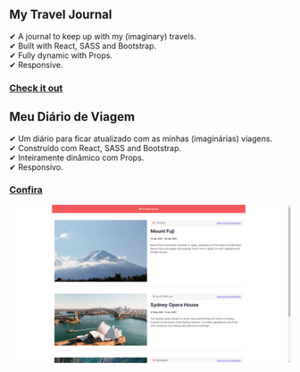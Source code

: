## My Travel Journal

✔ A journal to keep up with my (imaginary) travels.  
✔ Built with React, SASS and Bootstrap.  
✔ Fully dynamic with Props.  
✔ Responsive.  

### [Check it out](https://renanmdp.github.io/my-travel-journal/)

## Meu Diário de Viagem

✔ Um diário para ficar atualizado com as minhas (imaginárias) viagens.  
✔ Construído com React, SASS and Bootstrap.  
✔ Inteiramente dinâmico com Props.  
✔ Responsivo.  


### [Confira](https://renanmdp.github.io/my-travel-journal/)

![Example](./static/media/my-travel-journal.d6923cea14bf3263bc71.png)
